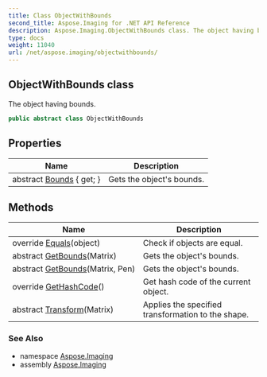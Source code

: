```yaml
---
title: Class ObjectWithBounds
second_title: Aspose.Imaging for .NET API Reference
description: Aspose.Imaging.ObjectWithBounds class. The object having bounds
type: docs
weight: 11040
url: /net/aspose.imaging/objectwithbounds/
---
```

## ObjectWithBounds class

The object having bounds.

```csharp
public abstract class ObjectWithBounds
```

## Properties

| Name | Description |
| --- | --- |
| abstract [Bounds](../../aspose.imaging/objectwithbounds/bounds/) { get; } | Gets the object's bounds. |

## Methods

| Name | Description |
| --- | --- |
| override [Equals](../../aspose.imaging/objectwithbounds/equals/)(object) | Check if objects are equal. |
| abstract [GetBounds](../../aspose.imaging/objectwithbounds/getbounds/#getbounds)(Matrix) | Gets the object's bounds. |
| abstract [GetBounds](../../aspose.imaging/objectwithbounds/getbounds/#getbounds_1)(Matrix, Pen) | Gets the object's bounds. |
| override [GetHashCode](../../aspose.imaging/objectwithbounds/gethashcode/)() | Get hash code of the current object. |
| abstract [Transform](../../aspose.imaging/objectwithbounds/transform/)(Matrix) | Applies the specified transformation to the shape. |

### See Also

* namespace [Aspose.Imaging](../../aspose.imaging/)
* assembly [Aspose.Imaging](../../)



